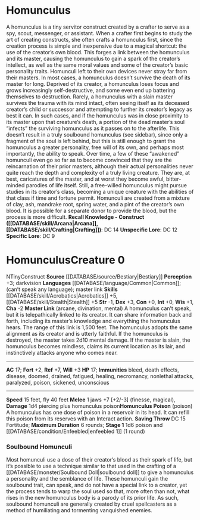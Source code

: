 ﻿---
ac: '17'
alignment: N
all_resistance: null
burrow_speed: null
charisma: '-2'
climb_speed: null
constitution: '+0'
creature_ability:
- Homunculus Poison
- Master Link
creature_family: null
dexterity: '+3'
element: null
fly_speed: '40'
fortitude: '+2'
hardness: null
hp: '17'
id: '264'
immunity:
- bleed
- death effects
- disease
- doomed
- drained
- fatigued
- healing
- necromancy
- nonlethal attacks
- paralyzed
- poison
- sickened
- unconscious
intelligence: '+0'
land_speed: '15'
language:
- "[[DATABASE/language/Common|Common]] ; (can\u2019t speak any language); master link"
level: '0'
max_speed: '40'
name: Homunculus
perception: '+3'
rarity: Common
reflex: '+7'
resistance: null
rus_type_level: null
school: null
sense:
- darkvision
size: Tiny
skill:
- '[[DATABASE/skill/Acrobatics|Acrobatics]] +5'
- '[[DATABASE/skill/Stealth|Stealth]] +5'
source: '[[DATABASE/source/Bestiary|Bestiary]]'
speed:
- 15 feet
- fly 40 feet
spell: null
strength: '-1'
strength_req: '-1'
strongest_save:
- Reflex
swim_speed: null
trait:
- '[[DATABASE/trait/Construct|Construct]]'
type: Creature
vision: Darkvision
weakest_save:
- Fortitude
weakness: null
will: '+3'
wisdom: '+1'

---
# Homunculus

A homunculus is a tiny servitor construct created by a crafter to serve as a spy, scout, messenger, or assistant. When a crafter first begins to study the art of creating constructs, she often crafts a homunculus first, since the creation process is simple and inexpensive due to a magical shortcut: the use of the creator’s own blood. This forges a link between the homunculus and its master, causing the homunculus to gain a spark of the creator’s intellect, as well as the same moral values and some of the creator’s basic personality traits. Homunculi left to their own devices never stray far from their masters.
 In most cases, a homunculus doesn’t survive the death of its master for long. Deprived of its creator, a homunculus loses focus and grows increasingly self-destructive, and some even end up battering themselves to destruction. Rarely, a homunculus with a slain master survives the trauma with its mind intact, often seeing itself as its deceased creator’s child or successor and attempting to further its creator’s legacy as best it can. In such cases, and if the homunculus was in close proximity to its master upon that creature’s death, a portion of the dead master’s soul “infects” the surviving homunculus as it passes on to the afterlife. This doesn’t result in a truly soulbound homunculus (see sidebar), since only a fragment of the soul is left behind, but this is still enough to grant the homunculus a greater personality, free will of its own, and perhaps most importantly, the ability to speak. Over time, a few of these “awakened” homunculi even go so far as to become convinced that they are the reincarnation of their prior masters, although their actual personalities never quite reach the depth and complexity of a truly living creature. They are, at best, caricatures of the master, and at worst they become awful, bitter-minded parodies of life itself. Still, a free-willed homunculus might pursue studies in its creator’s class, becoming a unique creature with the abilities of that class if time and fortune permit.
 Homunculi are created from a mixture of clay, ash, mandrake root, spring water, and a pint of the creator’s own blood. It is possible for a separate donor to provide the blood, but the process is more difficult.
**Recall Knowledge - Construct ([[DATABASE/skill/Arcana|Arcana]], [[DATABASE/skill/Crafting|Crafting]])**: DC 14
**Unspecific Lore**: DC 12
**Specific Lore**: DC 9

# Homunculus<span class="item-type">Creature 0</span>

<span class="trait-alignment item-trait">N</span><span class="trait-size item-trait">Tiny</span><span class="item-trait">Construct</span>
**Source** [[DATABASE/source/Bestiary|Bestiary]]
**Perception** +3; darkvision
**Languages** [[DATABASE/language/Common|Common]]; (can’t speak any language); master link
**Skills** [[DATABASE/skill/Acrobatics|Acrobatics]] +5, [[DATABASE/skill/Stealth|Stealth]] +5
**Str** -1, **Dex** +3, **Con** +0, **Int** +0, **Wis** +1, **Cha** -2
**Master Link** (arcane, divination, mental) A homunculus can’t speak, but it is telepathically linked to its creator. It can share information back and forth, including its master’s knowledge and everything the homunculus hears. The range of this link is 1,500 feet. The homunculus adopts the same alignment as its creator and is utterly faithful. If the homunculus is destroyed, the master takes 2d10 mental damage. If the master is slain, the homunculus becomes mindless, claims its current location as its lair, and instinctively attacks anyone who comes near.

---
**AC** 17; **Fort** +2, **Ref** +7, **Will** +3
**HP** 17; **Immunities** bleed, death effects, disease, doomed, drained, fatigued, healing, necromancy, nonlethal attacks, paralyzed, poison, sickened, unconscious

---
**Speed** 15 feet, fly 40 feet
<span class="in-box-ability">**Melee** <span class="action-icon">1</span> jaws +7 [+2/-3] (finesse, magical), **Damage** 1d4 piercing plus homunculus poison</span><span class="in-box-ability">**Homunculus Poison** (poison) A homunculus has one dose of poison in a reservoir in its head. It can refill this poison from its reserves with an Interact action. **Saving Throw** DC 15 Fortitude; **Maximum Duration** 6 rounds; **Stage 1** 1d6 poison and [[DATABASE/condition/Enfeebled|enfeebled 1]] (1 round)</span>

###  Soulbound Homunculi

Most homunculi use a dose of their creator’s blood as their spark of life, but it’s possible to use a technique similar to that used in the crafting of a [[DATABASE/monster/Soulbound Doll|soulbound doll]] to give a homunculus a personality and the semblance of life. These homunculi gain the soulbound trait, can speak, and do not have a special link to a creator, yet the process tends to warp the soul used so that, more often than not, what rises in the new homunculus body is a parody of its prior life. As such, soulbound homunculi are generally created by cruel spellcasters as a method of humiliating and tormenting vanquished enemies.